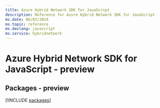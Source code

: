 ```yaml
---
title: Azure Hybrid Network SDK for JavaScript
description: Reference for Azure Hybrid Network SDK for JavaScript
ms.date: 06/03/2024
ms.topic: reference
ms.devlang: javascript
ms.service: hybridnetwork
---
```

# Azure Hybrid Network SDK for JavaScript - preview
## Packages - preview
[!INCLUDE [packages](hybrid-network-index.md)]